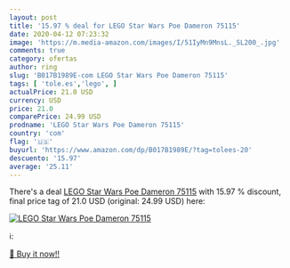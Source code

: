 ```yaml
---
layout: post
title: '15.97 % deal for LEGO Star Wars Poe Dameron 75115'
date: 2020-04-12 07:23:32
image: 'https://m.media-amazon.com/images/I/51IyMn9MnsL._SL200_.jpg'
comments: true
category: ofertas
author: ring
slug: 'B017B1989E-com LEGO Star Wars Poe Dameron 75115'
tags: [ 'tole.es','lego', ]
actualPrice: 21.0 USD
currency: USD
price: 21.0
comparePrice: 24.99 USD
prodname: 'LEGO Star Wars Poe Dameron 75115'
country: 'com'
flag: '🇺🇸'
buyurl: 'https://www.amazon.com/dp/B017B1989E/?tag=tolees-20'
descuento: '15.97'
average: '25.11'
---
```


There's a deal [LEGO Star Wars Poe Dameron 75115](https://www.amazon.com/dp/B017B1989E/?tag=tolees-20)  with  15.97 % discount, final price tag of  21.0 USD (original: 24.99 USD) here:

[![LEGO Star Wars Poe Dameron 75115](https://m.media-amazon.com/images/I/51IyMn9MnsL._SL200_.jpg)](https://www.amazon.com/dp/B017B1989E/?tag=tolees-20)

ℹ️:


[🛒 Buy it now!!](https://www.amazon.com/dp/B017B1989E/?tag=tolees-20)
